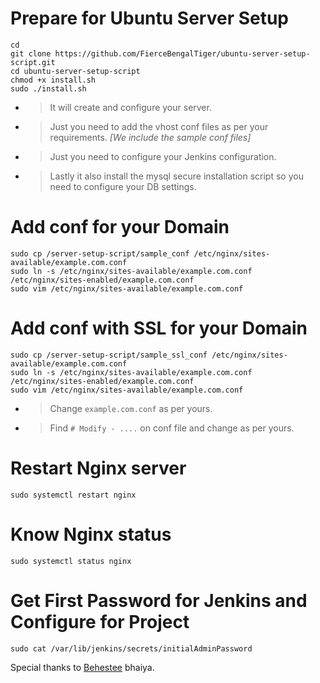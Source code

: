 # Prepare for Ubuntu Server Setup
```shell
cd
git clone https://github.com/FierceBengalTiger/ubuntu-server-setup-script.git
cd ubuntu-server-setup-script
chmod +x install.sh
sudo ./install.sh
```
- > It will create and configure your server.
- > Just you need to add the vhost conf files as per your requirements.
 *[We include the sample conf files]*
- > Just you need to configure your Jenkins configuration. 
- > Lastly it also install the mysql secure installation script so you need to configure your DB settings.

# Add conf for your Domain
```shell
sudo cp /server-setup-script/sample_conf /etc/nginx/sites-available/example.com.conf
sudo ln -s /etc/nginx/sites-available/example.com.conf /etc/nginx/sites-enabled/example.com.conf
sudo vim /etc/nginx/sites-available/example.com.conf
```

# Add conf with SSL for your Domain
```shell
sudo cp /server-setup-script/sample_ssl_conf /etc/nginx/sites-available/example.com.conf
sudo ln -s /etc/nginx/sites-available/example.com.conf /etc/nginx/sites-enabled/example.com.conf
sudo vim /etc/nginx/sites-available/example.com.conf
```

- > Change `example.com.conf` as per yours.
- > Find `# Modify - ....` on conf file and change as per yours.

# Restart Nginx server

```shell
sudo systemctl restart nginx
```

# Know Nginx status

```shell
sudo systemctl status nginx 
```

# Get First Password for Jenkins and Configure for Project
```shell
sudo cat /var/lib/jenkins/secrets/initialAdminPassword
```

Special thanks to [Behestee](https://github.com/behestee/awssh/) bhaiya.


